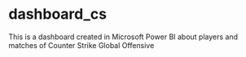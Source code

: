 # dashboard_cs
This is a dashboard created in Microsoft Power BI about players and matches of Counter Strike Global Offensive
